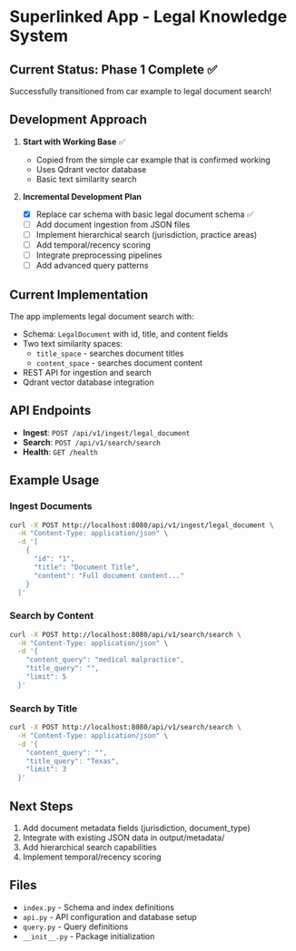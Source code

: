 # Superlinked App - Legal Knowledge System

## Current Status: Phase 1 Complete ✅

Successfully transitioned from car example to legal document search!

## Development Approach

1. **Start with Working Base** ✅
   - Copied from the simple car example that is confirmed working
   - Uses Qdrant vector database
   - Basic text similarity search

2. **Incremental Development Plan**
   - [x] Replace car schema with basic legal document schema ✅
   - [ ] Add document ingestion from JSON files
   - [ ] Implement hierarchical search (jurisdiction, practice areas)
   - [ ] Add temporal/recency scoring
   - [ ] Integrate preprocessing pipelines
   - [ ] Add advanced query patterns

## Current Implementation

The app implements legal document search with:
- Schema: `LegalDocument` with id, title, and content fields
- Two text similarity spaces:
  - `title_space` - searches document titles
  - `content_space` - searches document content
- REST API for ingestion and search
- Qdrant vector database integration

## API Endpoints

- **Ingest**: `POST /api/v1/ingest/legal_document`
- **Search**: `POST /api/v1/search/search`
- **Health**: `GET /health`

## Example Usage

### Ingest Documents
```bash
curl -X POST http://localhost:8080/api/v1/ingest/legal_document \
  -H "Content-Type: application/json" \
  -d '[
    {
      "id": "1",
      "title": "Document Title",
      "content": "Full document content..."
    }
  ]'
```

### Search by Content
```bash
curl -X POST http://localhost:8080/api/v1/search/search \
  -H "Content-Type: application/json" \
  -d '{
    "content_query": "medical malpractice",
    "title_query": "",
    "limit": 5
  }'
```

### Search by Title
```bash
curl -X POST http://localhost:8080/api/v1/search/search \
  -H "Content-Type: application/json" \
  -d '{
    "content_query": "",
    "title_query": "Texas",
    "limit": 3
  }'
```

## Next Steps

1. Add document metadata fields (jurisdiction, document_type)
2. Integrate with existing JSON data in output/metadata/
3. Add hierarchical search capabilities
4. Implement temporal/recency scoring

## Files

- `index.py` - Schema and index definitions
- `api.py` - API configuration and database setup
- `query.py` - Query definitions
- `__init__.py` - Package initialization